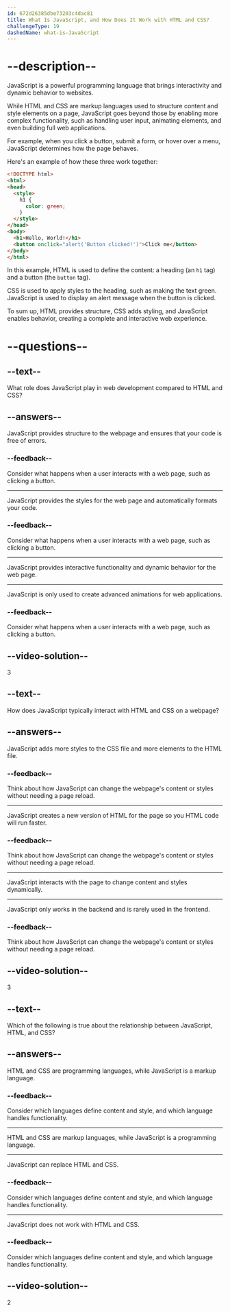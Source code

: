 ```yaml
---
id: 672d26385dbe73203c4dac81
title: What Is JavaScript, and How Does It Work with HTML and CSS?
challengeType: 19
dashedName: what-is-JavaScript
---
```


# --description--

JavaScript is a powerful programming language that brings interactivity and dynamic behavior to websites.

While HTML and CSS are markup languages used to structure content and style elements on a page, JavaScript goes beyond those by enabling more complex functionality, such as handling user input, animating elements, and even building full web applications.

For example, when you click a button, submit a form, or hover over a menu, JavaScript determines how the page behaves.

Here's an example of how these three work together:

```html
<!DOCTYPE html>
<html>
<head>
  <style>
    h1 {
      color: green;
    }
  </style>
</head>
<body>
  <h1>Hello, World!</h1>
  <button onclick="alert('Button clicked!')">Click me</button>
</body>
</html>
```

In this example, HTML is used to define the content: a heading (an `h1` tag) and a button (the `button` tag).

CSS is used to apply styles to the heading, such as making the text green. JavaScript is used to display an alert message when the button is clicked.

To sum up, HTML provides structure, CSS adds styling, and JavaScript enables behavior, creating a complete and interactive web experience.

# --questions--

## --text--

What role does JavaScript play in web development compared to HTML and CSS?

## --answers--

JavaScript provides structure to the webpage and ensures that your code is free of errors.

### --feedback--

Consider what happens when a user interacts with a web page, such as clicking a button.

---

JavaScript provides the styles for the web page and automatically formats your code.

### --feedback--

Consider what happens when a user interacts with a web page, such as clicking a button.

---

JavaScript provides interactive functionality and dynamic behavior for the web page.

---

JavaScript is only used to create advanced animations for web applications.

### --feedback--

Consider what happens when a user interacts with a web page, such as clicking a button.

## --video-solution--

3

## --text--

How does JavaScript typically interact with HTML and CSS on a webpage?

## --answers--

JavaScript adds more styles to the CSS file and more elements to the HTML file.

### --feedback--

Think about how JavaScript can change the webpage's content or styles without needing a page reload.

---

JavaScript creates a new version of HTML for the page so you HTML code will run faster.

### --feedback--

Think about how JavaScript can change the webpage's content or styles without needing a page reload.

---

JavaScript interacts with the page to change content and styles dynamically.

---

JavaScript only works in the backend and is rarely used in the frontend.

### --feedback--

Think about how JavaScript can change the webpage's content or styles without needing a page reload.

## --video-solution--

3

## --text--

Which of the following is true about the relationship between JavaScript, HTML, and CSS?

## --answers--

HTML and CSS are programming languages, while JavaScript is a markup language.

### --feedback--

Consider which languages define content and style, and which language handles functionality.

---

HTML and CSS are markup languages, while JavaScript is a programming language.

---

JavaScript can replace HTML and CSS.

### --feedback--

Consider which languages define content and style, and which language handles functionality.

---

JavaScript does not work with HTML and CSS.

### --feedback--

Consider which languages define content and style, and which language handles functionality.

## --video-solution--

2
